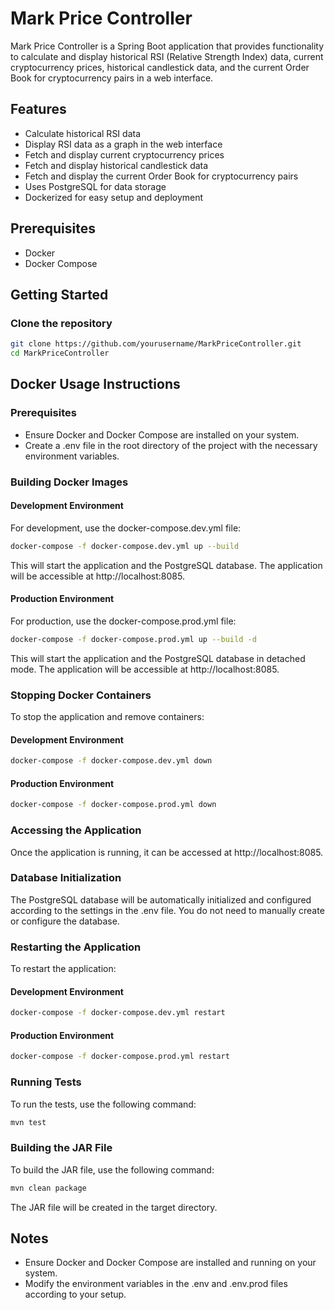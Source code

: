 # Mark Price Controller

Mark Price Controller is a Spring Boot application that provides functionality to calculate and display historical RSI (Relative Strength Index) data, current cryptocurrency prices, historical candlestick data, and the current Order Book for cryptocurrency pairs in a web interface.

## Features

- Calculate historical RSI data
- Display RSI data as a graph in the web interface
- Fetch and display current cryptocurrency prices
- Fetch and display historical candlestick data
- Fetch and display the current Order Book for cryptocurrency pairs
- Uses PostgreSQL for data storage
- Dockerized for easy setup and deployment

## Prerequisites

- Docker
- Docker Compose

## Getting Started

### Clone the repository

```sh
git clone https://github.com/yourusername/MarkPriceController.git
cd MarkPriceController
```
## Docker Usage Instructions
### Prerequisites
- Ensure Docker and Docker Compose are installed on your system.
- Create a .env file in the root directory of the project with the necessary environment variables.
### Building Docker Images
#### Development Environment

For development, use the docker-compose.dev.yml file:

```sh
docker-compose -f docker-compose.dev.yml up --build
```

This will start the application and the PostgreSQL database. The application will be accessible at http://localhost:8085.

#### Production Environment

For production, use the docker-compose.prod.yml file:

```sh
docker-compose -f docker-compose.prod.yml up --build -d
```

This will start the application and the PostgreSQL database in detached mode. The application will be accessible at http://localhost:8085.

### Stopping Docker Containers

To stop the application and remove containers:

#### Development Environment

```sh
docker-compose -f docker-compose.dev.yml down
```
#### Production Environment

```sh
docker-compose -f docker-compose.prod.yml down
```
### Accessing the Application
Once the application is running, it can be accessed at http://localhost:8085.

### Database Initialization
The PostgreSQL database will be automatically initialized and configured according to the settings in the .env file. You do not need to manually create or configure the database.

### Restarting the Application
To restart the application:

#### Development Environment
```sh
docker-compose -f docker-compose.dev.yml restart
```

#### Production Environment
```sh
docker-compose -f docker-compose.prod.yml restart
```

### Running Tests
To run the tests, use the following command:
```sh
mvn test
```

### Building the JAR File
To build the JAR file, use the following command:
```sh
mvn clean package
```
The JAR file will be created in the target directory.



## Notes
- Ensure Docker and Docker Compose are installed and running on your system.
- Modify the environment variables in the .env and .env.prod files according to your setup.

